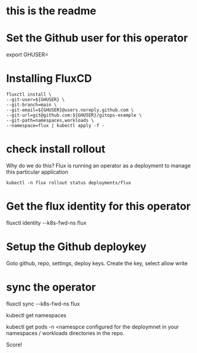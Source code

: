 # this is the readme

# Set the Github user for this operator
export GHUSER=<your username>

# Installing FluxCD

```
fluxctl install \
--git-user=${GHUSER} \
--git-branch=main \
--git-email=${GHUSER}@users.noreply.github.com \
--git-url=git@github.com:${GHUSER}/gitops-example \
--git-path=namespaces,workloads \
--namespace=flux | kubectl apply -f -
```
# check install rollout
Why do we do this?  Flux is running an operator as a deployment to manage this particular application
```
kubectl -n flux rollout status deployments/flux
```
# Get the flux identity for this operator
fluxctl identity --k8s-fwd-ns flux

# Setup the Github deploykey
Goto github, repo, settings, deploy keys.  Create the key, select allow write

# sync the operator
fluxctl sync --k8s-fwd-ns flux

kubectl get namespaces

kubectl get pods -n <namespce configured for the deploymnet in your namespaces / workloads directories in the repo.

Score!
